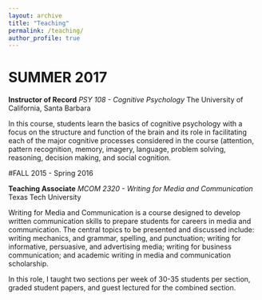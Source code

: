 ```yaml
---
layout: archive
title: "Teaching"
permalink: /teaching/
author_profile: true
---
```


# SUMMER 2017

**Instructor of Record**
*PSY 108 - Cognitive Psychology*
The University of California, Santa Barbara

In this course, students learn the basics of cognitive psychology with a focus on the structure and function of the brain and its role in facilitating each of the major cognitive processes considered in the course (attention, pattern recognition, memory, imagery, language, problem solving, reasoning, decision making, and social cognition. 

#FALL 2015 - Spring 2016

**Teaching Associate**
*MCOM 2320 - Writing for Media and Communication*
Texas Tech University

Writing for Media and Communication is a course designed to develop written communication skills to prepare students for careers in media and communication. The central topics to be presented and discussed include: writing mechanics, and grammar, spelling, and punctuation; writing for informative, persuasive, and advertising media; writing for business communication; and academic writing in media and communication scholarship.

In this role, I taught two sections per week of 30-35 students per section, graded student papers, and guest lectured for the combined section. 

